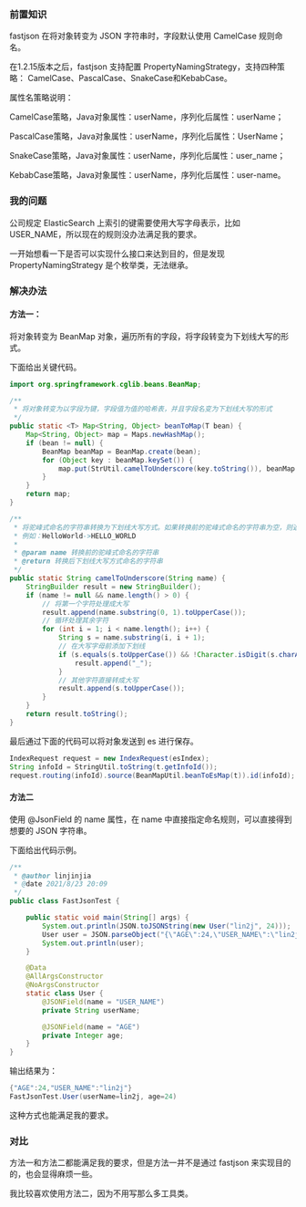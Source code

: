 ### 前置知识

fastjson 在将对象转变为 JSON 字符串时，字段默认使用 CamelCase 规则命名。

在1.2.15版本之后，fastjson 支持配置 PropertyNamingStrategy，支持四种策略： CamelCase、PascalCase、SnakeCase和KebabCase。

属性名策略说明：

CamelCase策略，Java对象属性：userName，序列化后属性：userName；

PascalCase策略，Java对象属性：userName，序列化后属性：UserName；

SnakeCase策略，Java对象属性：userName，序列化后属性：user_name；

KebabCase策略，Java对象属性：userName，序列化后属性：user-name。

### 我的问题

公司规定 ElasticSearch 上索引的键需要使用大写字母表示，比如 USER_NAME，所以现在的规则没办法满足我的要求。

一开始想看一下是否可以实现什么接口来达到目的，但是发现 PropertyNamingStrategy 是个枚举类，无法继承。

### 解决办法

#### 方法一：

将对象转变为 BeanMap 对象，遍历所有的字段，将字段转变为下划线大写的形式。

下面给出关键代码。

```java
import org.springframework.cglib.beans.BeanMap;

/**
 * 将对象转变为以字段为键，字段值为值的哈希表，并且字段名变为下划线大写的形式
 */
public static <T> Map<String, Object> beanToMap(T bean) {
    Map<String, Object> map = Maps.newHashMap();
    if (bean != null) {
        BeanMap beanMap = BeanMap.create(bean);
        for (Object key : beanMap.keySet()) {
            map.put(StrUtil.camelToUnderscore(key.toString()), beanMap.get(key));
        }
    }
    return map;
}

/**
 * 将驼峰式命名的字符串转换为下划线大写方式。如果转换前的驼峰式命名的字符串为空，则返回空字符串。
 * 例如：HelloWorld->HELLO_WORLD
 *
 * @param name 转换前的驼峰式命名的字符串
 * @return 转换后下划线大写方式命名的字符串
 */
public static String camelToUnderscore(String name) {
    StringBuilder result = new StringBuilder();
    if (name != null && name.length() > 0) {
        // 将第一个字符处理成大写
        result.append(name.substring(0, 1).toUpperCase());
        // 循环处理其余字符
        for (int i = 1; i < name.length(); i++) {
            String s = name.substring(i, i + 1);
            // 在大写字母前添加下划线
            if (s.equals(s.toUpperCase()) && !Character.isDigit(s.charAt(0))) {
                result.append("_");
            }
            // 其他字符直接转成大写
            result.append(s.toUpperCase());
        }
    }
    return result.toString();
}
```

最后通过下面的代码可以将对象发送到 es 进行保存。

```java
IndexRequest request = new IndexRequest(esIndex);
String infoId = StringUtil.toString(t.getInfoId());
request.routing(infoId).source(BeanMapUtil.beanToEsMap(t)).id(infoId);
```

#### 方法二

使用 @JsonField 的 name 属性，在 name 中直接指定命名规则，可以直接得到想要的 JSON 字符串。

下面给出代码示例。

```java
/**
 * @author linjinjia
 * @date 2021/8/23 20:09
 */
public class FastJsonTest {

    public static void main(String[] args) {
        System.out.println(JSON.toJSONString(new User("lin2j", 24)));
        User user = JSON.parseObject("{\"AGE\":24,\"USER_NAME\":\"lin2j\"}", User.class);
        System.out.println(user);
    }

    @Data
    @AllArgsConstructor
    @NoArgsConstructor
    static class User {
        @JSONField(name = "USER_NAME")
        private String userName;

        @JSONField(name = "AGE")
        private Integer age;
    }
}
```

输出结果为：

```java
{"AGE":24,"USER_NAME":"lin2j"}
FastJsonTest.User(userName=lin2j, age=24)
```

这种方式也能满足我的要求。

### 对比

方法一和方法二都能满足我的要求，但是方法一并不是通过 fastjson 来实现目的的，也会显得麻烦一些。

我比较喜欢使用方法二，因为不用写那么多工具类。